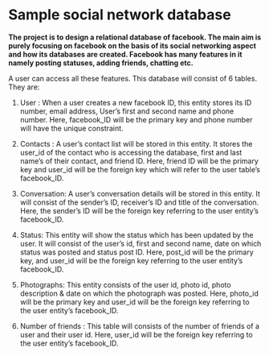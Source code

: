 # Sample social network database

**The project is to design a relational database of facebook. The main aim is purely focusing on facebook on the basis of its social networking aspect and how its databases are created.
Facebook has many features in it namely posting statuses, adding friends, chatting etc.**

A user can access all these features.
This database will consist of 6 tables. They are:

1. User : When a user creates a new facebook ID, this entity stores its ID number, email address, User’s first and second name and phone number.
Here, facebook_ID will be the primary key and phone number will have the unique constraint.

2. Contacts : A user’s contact list will be stored in this entity. It stores the user_id of the contact who is accessing the database, first and last name’s of their contact, and friend ID.
Here, friend ID will be the primary key and user_id will be the foreign key which will refer to the user table’s facebook_ID.

3. Conversation: A user’s conversation details will be stored in this entity. It will consist of the sender’s ID, receiver’s ID and title of the conversation.
Here, the sender’s ID will be the foreign key referring to the user entity’s facebook_ID.

4. Status: This entity will show the status which has been updated by the user.
It will consist of the user’s id, first and second name, date on which status was posted and status post ID.
Here, post_id will be the primary key, and user_id will be the foreign key referring to the user entity’s facebook_ID.

5. Photographs: This entity consists of the user id, photo id, photo description & date on which the photograph was posted. 
Here, photo_id will be the primary key and user_id will be the foreign key referring to the user entity’s facebook_ID.

6. Number of friends : This table will consists of the number of friends of a user and their user id.
Here, user_id will be the foreign key referring to the user entity’s facebook_ID.
